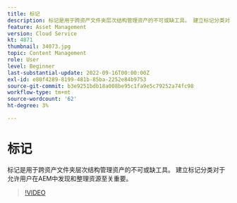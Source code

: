 ```yaml
---
title: 标记
description: 标记是用于跨资产文件夹层次结构管理资产的不可或缺工具。 建立标记分类对于允许用户在AEM中发现和整理资源至关重要。
feature: Asset Management
version: Cloud Service
kt: 4871
thumbnail: 34073.jpg
topic: Content Management
role: User
level: Beginner
last-substantial-update: 2022-09-16T00:00:00Z
exl-id: e80f4289-8199-481b-85ba-2252e84b9753
source-git-commit: b3e9251bdb18a008be95c1fa9e5c79252a74fc98
workflow-type: tm+mt
source-wordcount: '62'
ht-degree: 3%

---
```


# 标记

标记是用于跨资产文件夹层次结构管理资产的不可或缺工具。 建立标记分类对于允许用户在AEM中发现和整理资源至关重要。

>[!VIDEO](https://video.tv.adobe.com/v/34073?quality=12&learn=on)

